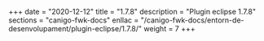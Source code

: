 +++
date        = "2020-12-12"
title       = "1.7.8"
description = "Plugin eclipse 1.7.8"
sections    = "canigo-fwk-docs"
enllac		= "/canigo-fwk-docs/entorn-de-desenvolupament/plugin-eclipse/1.7.8/"
weight		= 7
+++
